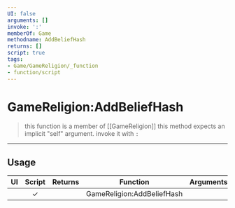 ```yaml
---
UI: false
arguments: []
invoke: ':'
memberOf: Game
methodname: AddBeliefHash
returns: []
script: true
tags:
- Game/GameReligion/_function
- function/script
---
```

# GameReligion:AddBeliefHash
> this function is a member of [[GameReligion]]
> this method expects an implicit "self" argument. invoke it with `:`
-----
## Usage
|  UI | Script | Returns | Function | Arguments |
|:---:|:------:|-------:|:--------:|:---------|
| |✓||GameReligion:AddBeliefHash||
